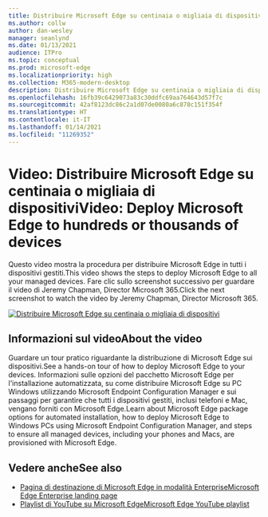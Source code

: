 ```yaml
---
title: Distribuire Microsoft Edge su centinaia o migliaia di dispositivi
ms.author: collw
author: dan-wesley
manager: seanlynd
ms.date: 01/13/2021
audience: ITPro
ms.topic: conceptual
ms.prod: microsoft-edge
ms.localizationpriority: high
ms.collection: M365-modern-desktop
description: Distribuire Microsoft Edge su centinaia o migliaia di dispositivi
ms.openlocfilehash: 16fb39c6429073a83c30ddfc69aa764643d57f7c
ms.sourcegitcommit: 42af8123dc86c2a1d07de0080a6c878c151f354f
ms.translationtype: HT
ms.contentlocale: it-IT
ms.lasthandoff: 01/14/2021
ms.locfileid: "11269352"
---
```

# <span data-ttu-id="c4476-103">Video: Distribuire Microsoft Edge su centinaia o migliaia di dispositivi</span><span class="sxs-lookup"><span data-stu-id="c4476-103">Video: Deploy Microsoft Edge to hundreds or thousands of devices</span></span>

<span data-ttu-id="c4476-104">Questo video mostra la procedura per distribuire Microsoft Edge in tutti i dispositivi gestiti.</span><span class="sxs-lookup"><span data-stu-id="c4476-104">This video shows the steps to deploy Microsoft Edge to all your managed devices.</span></span> <span data-ttu-id="c4476-105">Fare clic sullo screenshot successivo per guardare il video di Jeremy Chapman, Director Microsoft 365.</span><span class="sxs-lookup"><span data-stu-id="c4476-105">Click the next screenshot to watch the video by Jeremy Chapman, Director Microsoft 365.</span></span>

[![Distribuire Microsoft Edge su centinaia o migliaia di dispositivi](media/microsoft-edge-video-deploy/0.png)](http://www.youtube.com/watch?v=o90UsN6g6NE "Deploy Microsoft Edge to hundreds or thousands of devices")

## <span data-ttu-id="c4476-107">Informazioni sul video</span><span class="sxs-lookup"><span data-stu-id="c4476-107">About the video</span></span>

<span data-ttu-id="c4476-108">Guardare un tour pratico riguardante la distribuzione di Microsoft Edge sui dispositivi.</span><span class="sxs-lookup"><span data-stu-id="c4476-108">See a hands-on tour of how to deploy Microsoft Edge to your devices.</span></span> <span data-ttu-id="c4476-109">Informazioni sulle opzioni del pacchetto Microsoft Edge per l'installazione automatizzata, su come distribuire Microsoft Edge su PC Windows utilizzando Microsoft Endpoint Configuration Manager e sui passaggi per garantire che tutti i dispositivi gestiti, inclusi telefoni e Mac, vengano forniti con Microsoft Edge.</span><span class="sxs-lookup"><span data-stu-id="c4476-109">Learn about Microsoft Edge package options for automated installation, how to deploy Microsoft Edge to Windows PCs using Microsoft Endpoint Configuration Manager, and steps to ensure all managed devices, including your phones and Macs, are provisioned with Microsoft Edge.</span></span>

## <span data-ttu-id="c4476-110">Vedere anche</span><span class="sxs-lookup"><span data-stu-id="c4476-110">See also</span></span>

- [<span data-ttu-id="c4476-111">Pagina di destinazione di Microsoft Edge in modalità Enterprise</span><span class="sxs-lookup"><span data-stu-id="c4476-111">Microsoft Edge Enterprise landing page</span></span>](https://aka.ms/EdgeEnterprise)
- [<span data-ttu-id="c4476-112">Playlist di YouTube su Microsoft Edge</span><span class="sxs-lookup"><span data-stu-id="c4476-112">Microsoft Edge YouTube playlist</span></span>](https://www.youtube.com/playlist?list=PLXtHYVsvn_b-uXh1tMeYpT-0iD8tD3tFy)
